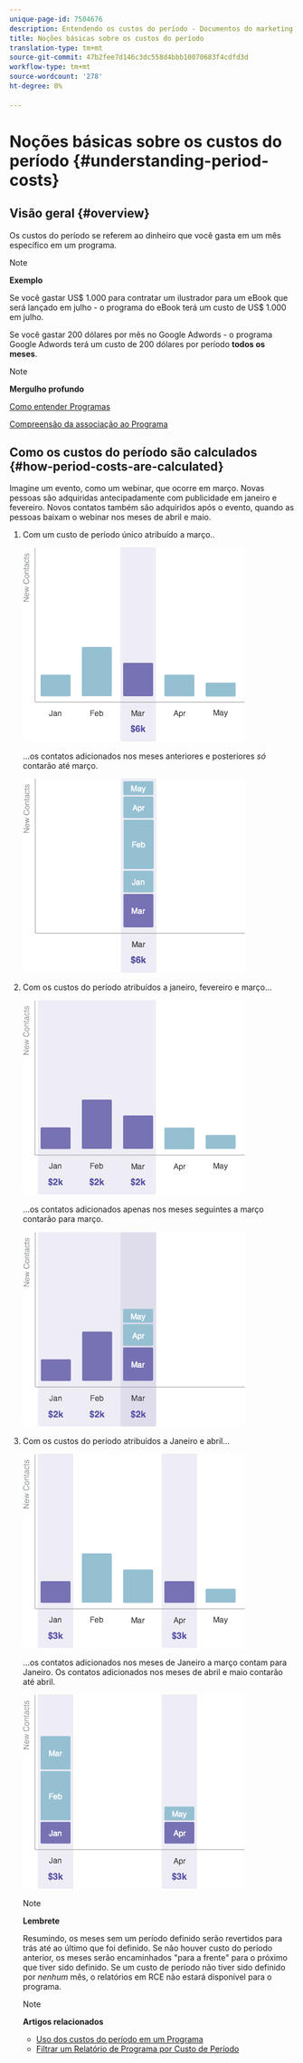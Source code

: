 ```yaml
---
unique-page-id: 7504676
description: Entendendo os custos do período - Documentos do marketing - Documentação do produto
title: Noções básicas sobre os custos do período
translation-type: tm+mt
source-git-commit: 47b2fee7d146c3dc558d4bbb10070683f4cdfd3d
workflow-type: tm+mt
source-wordcount: '278'
ht-degree: 0%

---
```



# Noções básicas sobre os custos do período {#understanding-period-costs}

## Visão geral {#overview}

Os custos do período se referem ao dinheiro que você gasta em um mês específico em um programa.

>[!NOTE]
>
>**Exemplo**
>
>Se você gastar US$ 1.000 para contratar um ilustrador para um eBook que será lançado em julho - o programa do eBook terá um custo de US$ 1.000 em julho.
>
>Se você gastar 200 dólares por mês no Google Adwords - o programa Google Adwords terá um custo de 200 dólares por período **todos os meses**.

>[!NOTE]
>
>**Mergulho profundo**
>
>[Como entender Programas](../../../../product-docs/core-marketo-concepts/programs/creating-programs/understanding-programs.md)
>
>[Compreensão da associação ao Programa](../../../../product-docs/core-marketo-concepts/programs/creating-programs/understanding-program-membership.md)

## Como os custos do período são calculados {#how-period-costs-are-calculated}

Imagine um evento, como um webinar, que ocorre em março. Novas pessoas são adquiridas antecipadamente com publicidade em janeiro e fevereiro. Novos contatos também são adquiridos após o evento, quando as pessoas baixam o webinar nos meses de abril e maio.

1. Com um custo de período único atribuído a março..

   ![](assets/graph1.png)

   ...os contatos adicionados nos meses anteriores e posteriores *só* contarão até março.

   ![](assets/graph2.png)

1. Com os custos do período atribuídos a janeiro, fevereiro e março...

   ![](assets/graph3.png)

   ...os contatos adicionados apenas nos meses seguintes a março contarão para março.

   ![](assets/graph4.png)

1. Com os custos do período atribuídos a Janeiro e abril...

   ![](assets/graph5.png)

   ...os contatos adicionados nos meses de Janeiro a março contam para Janeiro. Os contatos adicionados nos meses de abril e maio contarão até abril.

   ![](assets/graph6.png)

   >[!NOTE]
   >
   >**Lembrete**
   >
   >
   >Resumindo, os meses sem um período definido serão revertidos para trás até ao último que foi definido. Se não houver custo do período anterior, os meses serão encaminhados &quot;para a frente&quot; para o próximo que tiver sido definido. Se um custo de período não tiver sido definido por *nenhum* mês, o relatórios em RCE não estará disponível para o programa.

   >[!NOTE]
   >
   >**Artigos relacionados**
   >
   >    
   >    
   >    * [Uso dos custos do período em um Programa](using-period-costs-in-a-program.md)
   >    * [Filtrar um Relatório de Programa por Custo de Período](../../../../product-docs/core-marketo-concepts/programs/program-performance-report/filter-a-program-report-by-period-cost.md)


